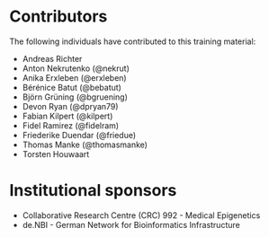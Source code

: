 # Contributors

The following individuals have contributed to this training material:

* Andreas Richter 
* Anton Nekrutenko (@nekrut)
* Anika Erxleben (@erxleben)
* Bérénice Batut (@bebatut)
* Björn Grüning (@bgruening)
* Devon Ryan (@dpryan79)
* Fabian Kilpert (@kilpert)
* Fidel Ramirez (@fidelram)
* Friederike Duendar (@friedue)
* Thomas Manke (@thomasmanke)
* Torsten Houwaart


# Institutional sponsors

* Collaborative Research Centre (CRC) 992 - Medical Epigenetics
* de.NBI - German Network for Bioinformatics Infrastructure
